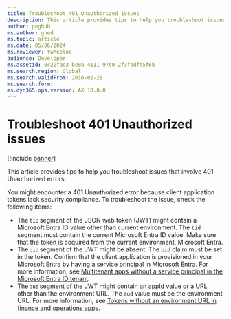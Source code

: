 ```yaml
---
title: Troubleshoot 401 Unauthorized issues
description: This article provides tips to help you troubleshoot issues that involve 401 Unauthorized errors.
author: pnghub
ms.author: gned
ms.topic: article
ms.date: 05/06/2024
ms.reviewer: twheeloc
audience: Developer
ms.assetid: 0c22fad3-be0a-4111-97c0-2f3fadfd5f6b
ms.search.region: Global
ms.search.validFrom: 2016-02-28
ms.search.form: 
ms.dyn365.ops.version: AX 10.0.0
---
```


# Troubleshoot 401 Unauthorized issues

[!include [banner](../includes/banner.md)]

This article provides tips to help you troubleshoot issues that involve 401 Unauthorized errors.

You might encounter a 401 Unauthorized error because client application tokens lack security compliance. To troubleshoot the issue, check the following items: 

- The `tid` segment of the JSON web token (JWT) might contain a Microsoft Entra ID value other than current environment. The `tid` segment must contain the current Microsoft Entra ID value. Make sure that the token is acquired from the current environment, Microsoft Entra.
- The `oid` segment of the JWT might be absent. The `oid` claim must be set in the token. Confirm that the client application is provisioned in your Microsoft Entra by having a service principal in Microsoft Entra. For more information, see [Multitenant apps without a service principal in the Microsoft Entra ID tenant](/fin-ops/get-started/removed-deprecated-features-platform-updates.md#multitenant-apps-without-a-service-principal-in-the-microsoft-entra-id-tenant).
- The `aud` segment of the JWT might contain an appId value or a URL other than the environment URL. The `aud` value must be the environment URL. For more information, see [Tokens without an environment URL in finance and operations apps](/fin-ops-core/fin-ops/get-started/removed-deprecated-features-platform-updates.md#tokens-without-an-environment-url-in-finance-and-operations-apps).
